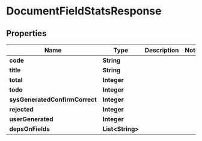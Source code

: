 

# DocumentFieldStatsResponse


## Properties

Name | Type | Description | Notes
------------ | ------------- | ------------- | -------------
**code** | **String** |  | 
**title** | **String** |  | 
**total** | **Integer** |  | 
**todo** | **Integer** |  | 
**sysGeneratedConfirmCorrect** | **Integer** |  | 
**rejected** | **Integer** |  | 
**userGenerated** | **Integer** |  | 
**depsOnFields** | **List&lt;String&gt;** |  | 



